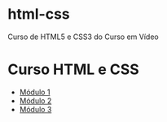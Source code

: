 # html-css
Curso de HTML5 e CSS3 do Curso em Vídeo
<!DOCTYPE html>
<html lang="pt-BR">
<head>
  <meta charset="UTF-8">
  <title>Curso HTML e CSS</title>
</head>
<body>
  <h1>Curso HTML e CSS</h1>
  <ul>
    <li><a href="modulo1/index.html">Módulo 1</a></li>
    <li><a href="modulo2/index.html">Módulo 2</a></li>
    <li><a href="modulo3/index.html">Módulo 3</a></li>
  </ul>
</body>
</html>
